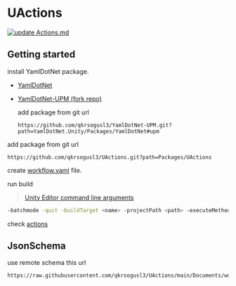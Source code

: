 UActions
===

[![update Actions.md](https://github.com/qkrsogusl3/UActions/actions/workflows/dotnet.yml/badge.svg?branch=main)](https://github.com/qkrsogusl3/UActions/actions/workflows/dotnet.yml)

Getting started
---

install YamlDotNet package.
- [YamlDotNet](https://github.com/aaubry/YamlDotNet)
- [YamlDotNet-UPM (fork repo)](https://github.com/qkrsogusl3/YamlDotNet-UPM)
    
    add package from git url
    ```
    https://github.com/qkrsogusl3/YamlDotNet-UPM.git?path=YamlDotNet.Unity/Packages/YamlDotNet#upm
    ```

add package from git url

```
https://github.com/qkrsogusl3/UActions.git?path=Packages/UActions
```

create [workflow.yaml](./workflow.yaml) file.

run build

> [Unity Editor command line arguments](https://docs.unity3d.com/Manual/EditorCommandLineArguments.html)

```bash
-batchmode -quit -buildTarget <name> -projectPath <path> -executeMethod UActions.Bootstrap.Run -job <UActions.jobName>
```
    
check [actions](./Actions.md)

JsonSchema
---

use remote schema this url
```
https://raw.githubusercontent.com/qkrsogusl3/UActions/main/Documents/workflow_schema.json
```


